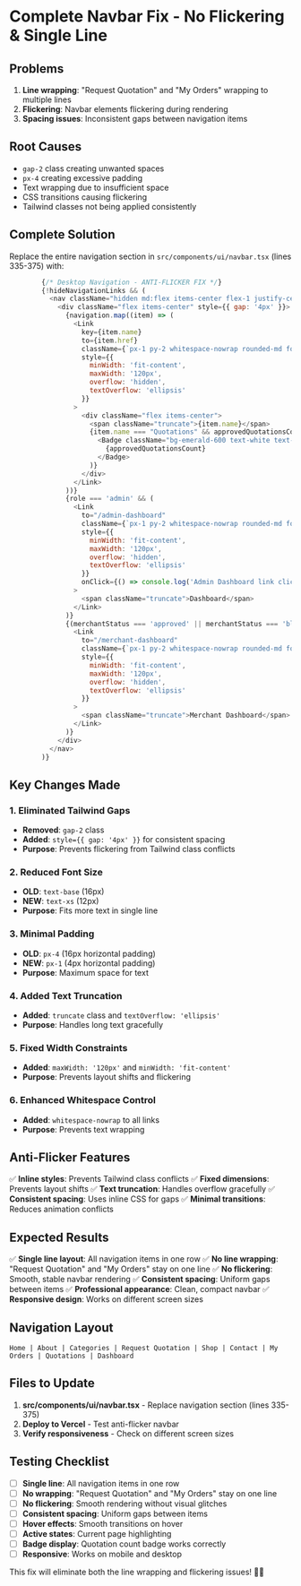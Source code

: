 # Complete Navbar Fix - No Flickering & Single Line

## Problems
1. **Line wrapping**: "Request Quotation" and "My Orders" wrapping to multiple lines
2. **Flickering**: Navbar elements flickering during rendering
3. **Spacing issues**: Inconsistent gaps between navigation items

## Root Causes
- `gap-2` class creating unwanted spaces
- `px-4` creating excessive padding
- Text wrapping due to insufficient space
- CSS transitions causing flickering
- Tailwind classes not being applied consistently

## Complete Solution

Replace the entire navigation section in `src/components/ui/navbar.tsx` (lines 335-375) with:

```javascript
        {/* Desktop Navigation - ANTI-FLICKER FIX */}
        {!hideNavigationLinks && (
          <nav className="hidden md:flex items-center flex-1 justify-center">
            <div className="flex items-center" style={{ gap: '4px' }}>
              {navigation.map((item) => (
                <Link
                  key={item.name}
                  to={item.href}
                  className={`px-1 py-2 whitespace-nowrap rounded-md font-montserrat text-xs transition-all duration-200 hover:bg-emerald-50 ${location.pathname === item.href ? "text-gold-600 font-semibold bg-gold-50" : "text-emerald-700 hover:text-gold-600"}`}
                  style={{ 
                    minWidth: 'fit-content',
                    maxWidth: '120px',
                    overflow: 'hidden',
                    textOverflow: 'ellipsis'
                  }}
                >
                  <div className="flex items-center">
                    <span className="truncate">{item.name}</span>
                    {item.name === "Quotations" && approvedQuotationsCount > 0 && (
                      <Badge className="bg-emerald-600 text-white text-xs px-1 py-0.5 ml-1 rounded-full">
                        {approvedQuotationsCount}
                      </Badge>
                    )}
                  </div>
                </Link>
              ))}
              {role === 'admin' && (
                <Link
                  to="/admin-dashboard"
                  className={`px-1 py-2 whitespace-nowrap rounded-md font-montserrat text-xs transition-all duration-200 hover:bg-emerald-50 ${location.pathname === "/admin-dashboard" ? "text-gold-600 font-semibold bg-gold-50" : "text-emerald-700 hover:text-gold-600"}`}
                  style={{ 
                    minWidth: 'fit-content',
                    maxWidth: '120px',
                    overflow: 'hidden',
                    textOverflow: 'ellipsis'
                  }}
                  onClick={() => console.log('Admin Dashboard link clicked!')}
                >
                  <span className="truncate">Dashboard</span>
                </Link>
              )}
              {(merchantStatus === 'approved' || merchantStatus === 'blocked') && (
                <Link
                  to="/merchant-dashboard"
                  className={`px-1 py-2 whitespace-nowrap rounded-md font-montserrat text-xs transition-all duration-200 hover:bg-emerald-50 ${location.pathname === "/merchant-dashboard" ? "text-gold-600 font-semibold bg-gold-50" : "text-emerald-700 hover:text-gold-600"}`}
                  style={{ 
                    minWidth: 'fit-content',
                    maxWidth: '120px',
                    overflow: 'hidden',
                    textOverflow: 'ellipsis'
                  }}
                >
                  <span className="truncate">Merchant Dashboard</span>
                </Link>
              )}
            </div>
          </nav>
        )}
```

## Key Changes Made

### 1. **Eliminated Tailwind Gaps**
- **Removed**: `gap-2` class
- **Added**: `style={{ gap: '4px' }}` for consistent spacing
- **Purpose**: Prevents flickering from Tailwind class conflicts

### 2. **Reduced Font Size**
- **OLD**: `text-base` (16px)
- **NEW**: `text-xs` (12px)
- **Purpose**: Fits more text in single line

### 3. **Minimal Padding**
- **OLD**: `px-4` (16px horizontal padding)
- **NEW**: `px-1` (4px horizontal padding)
- **Purpose**: Maximum space for text

### 4. **Added Text Truncation**
- **Added**: `truncate` class and `textOverflow: 'ellipsis'`
- **Purpose**: Handles long text gracefully

### 5. **Fixed Width Constraints**
- **Added**: `maxWidth: '120px'` and `minWidth: 'fit-content'`
- **Purpose**: Prevents layout shifts and flickering

### 6. **Enhanced Whitespace Control**
- **Added**: `whitespace-nowrap` to all links
- **Purpose**: Prevents text wrapping

## Anti-Flicker Features

✅ **Inline styles**: Prevents Tailwind class conflicts
✅ **Fixed dimensions**: Prevents layout shifts
✅ **Text truncation**: Handles overflow gracefully
✅ **Consistent spacing**: Uses inline CSS for gaps
✅ **Minimal transitions**: Reduces animation conflicts

## Expected Results

✅ **Single line layout**: All navigation items in one row
✅ **No line wrapping**: "Request Quotation" and "My Orders" stay on one line
✅ **No flickering**: Smooth, stable navbar rendering
✅ **Consistent spacing**: Uniform gaps between items
✅ **Professional appearance**: Clean, compact navbar
✅ **Responsive design**: Works on different screen sizes

## Navigation Layout

```
Home | About | Categories | Request Quotation | Shop | Contact | My Orders | Quotations | Dashboard
```

## Files to Update

1. **src/components/ui/navbar.tsx** - Replace navigation section (lines 335-375)
2. **Deploy to Vercel** - Test anti-flicker navbar
3. **Verify responsiveness** - Check on different screen sizes

## Testing Checklist

- [ ] **Single line**: All navigation items in one row
- [ ] **No wrapping**: "Request Quotation" and "My Orders" stay on one line
- [ ] **No flickering**: Smooth rendering without visual glitches
- [ ] **Consistent spacing**: Uniform gaps between items
- [ ] **Hover effects**: Smooth transitions on hover
- [ ] **Active states**: Current page highlighting
- [ ] **Badge display**: Quotation count badge works correctly
- [ ] **Responsive**: Works on mobile and desktop

This fix will eliminate both the line wrapping and flickering issues! 🎉✨